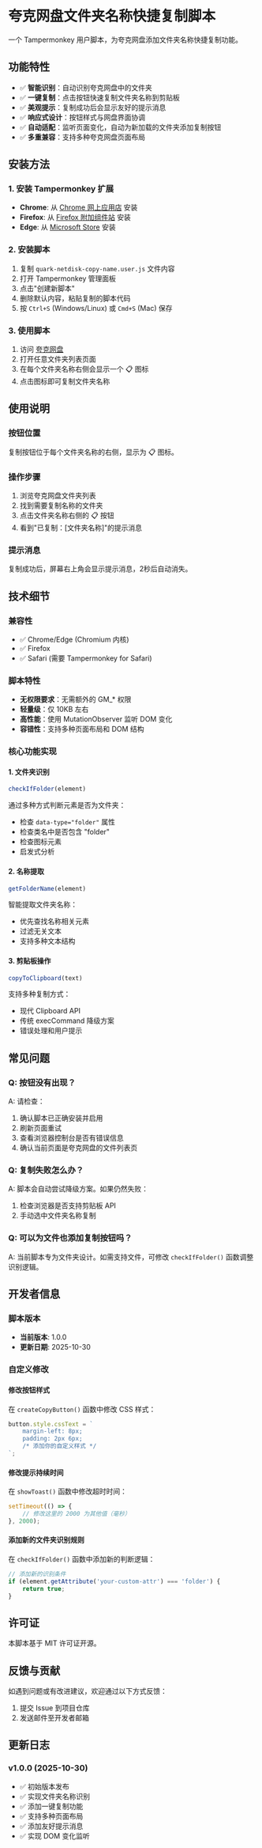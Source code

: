 # 夸克网盘文件夹名称快捷复制脚本

一个 Tampermonkey 用户脚本，为夸克网盘添加文件夹名称快捷复制功能。

## 功能特性

- ✅ **智能识别**：自动识别夸克网盘中的文件夹
- ✅ **一键复制**：点击按钮快速复制文件夹名称到剪贴板
- ✅ **美观提示**：复制成功后会显示友好的提示消息
- ✅ **响应式设计**：按钮样式与网盘界面协调
- ✅ **自动适配**：监听页面变化，自动为新加载的文件夹添加复制按钮
- ✅ **多重兼容**：支持多种夸克网盘页面布局

## 安装方法

### 1. 安装 Tampermonkey 扩展

- **Chrome**: 从 [Chrome 网上应用店](https://chrome.google.com/webstore/detail/tampermonkey/dhdgffkkebhmkfjojejmpbldmpobfkfo) 安装
- **Firefox**: 从 [Firefox 附加组件站](https://addons.mozilla.org/en-US/firefox/addon/tampermonkey/) 安装
- **Edge**: 从 [Microsoft Store](https://microsoftedge.microsoft.com/addons/detail/tampermonkey/iikmkjmpaadaobahmlepeloendndfphd) 安装

### 2. 安装脚本

1. 复制 `quark-netdisk-copy-name.user.js` 文件内容
2. 打开 Tampermonkey 管理面板
3. 点击"创建新脚本"
4. 删除默认内容，粘贴复制的脚本代码
5. 按 `Ctrl+S` (Windows/Linux) 或 `Cmd+S` (Mac) 保存

### 3. 使用脚本

1. 访问 [夸克网盘](https://pan.quark.cn)
2. 打开任意文件夹列表页面
3. 在每个文件夹名称右侧会显示一个 📋 图标
4. 点击图标即可复制文件夹名称

## 使用说明

### 按钮位置
复制按钮位于每个文件夹名称的右侧，显示为 📋 图标。

### 操作步骤
1. 浏览夸克网盘文件夹列表
2. 找到需要复制名称的文件夹
3. 点击文件夹名称右侧的 📋 按钮
4. 看到"已复制：[文件夹名称]"的提示消息

### 提示消息
复制成功后，屏幕右上角会显示提示消息，2秒后自动消失。

## 技术细节

### 兼容性
- ✅ Chrome/Edge (Chromium 内核)
- ✅ Firefox
- ✅ Safari (需要 Tampermonkey for Safari)

### 脚本特性
- **无权限要求**：无需额外的 GM_* 权限
- **轻量级**：仅 10KB 左右
- **高性能**：使用 MutationObserver 监听 DOM 变化
- **容错性**：支持多种页面布局和 DOM 结构

### 核心功能实现

#### 1. 文件夹识别
```javascript
checkIfFolder(element)
```
通过多种方式判断元素是否为文件夹：
- 检查 `data-type="folder"` 属性
- 检查类名中是否包含 "folder"
- 检查图标元素
- 启发式分析

#### 2. 名称提取
```javascript
getFolderName(element)
```
智能提取文件夹名称：
- 优先查找名称相关元素
- 过滤无关文本
- 支持多种文本结构

#### 3. 剪贴板操作
```javascript
copyToClipboard(text)
```
支持多种复制方式：
- 现代 Clipboard API
- 传统 execCommand 降级方案
- 错误处理和用户提示

## 常见问题

### Q: 按钮没有出现？
A: 请检查：
1. 确认脚本已正确安装并启用
2. 刷新页面重试
3. 查看浏览器控制台是否有错误信息
4. 确认当前页面是夸克网盘的文件列表页

### Q: 复制失败怎么办？
A: 脚本会自动尝试降级方案。如果仍然失败：
1. 检查浏览器是否支持剪贴板 API
2. 手动选中文件夹名称复制

### Q: 可以为文件也添加复制按钮吗？
A: 当前脚本专为文件夹设计。如需支持文件，可修改 `checkIfFolder()` 函数调整识别逻辑。

## 开发者信息

### 脚本版本
- **当前版本**: 1.0.0
- **更新日期**: 2025-10-30

### 自定义修改

#### 修改按钮样式
在 `createCopyButton()` 函数中修改 CSS 样式：

```javascript
button.style.cssText = `
    margin-left: 8px;
    padding: 2px 6px;
    /* 添加你的自定义样式 */
`;
```

#### 修改提示持续时间
在 `showToast()` 函数中修改超时时间：

```javascript
setTimeout(() => {
    // 修改这里的 2000 为其他值（毫秒）
}, 2000);
```

#### 添加新的文件夹识别规则
在 `checkIfFolder()` 函数中添加新的判断逻辑：

```javascript
// 添加新的识别条件
if (element.getAttribute('your-custom-attr') === 'folder') {
    return true;
}
```

## 许可证

本脚本基于 MIT 许可证开源。

## 反馈与贡献

如遇到问题或有改进建议，欢迎通过以下方式反馈：
1. 提交 Issue 到项目仓库
2. 发送邮件至开发者邮箱

## 更新日志

### v1.0.0 (2025-10-30)
- ✅ 初始版本发布
- ✅ 实现文件夹名称识别
- ✅ 添加一键复制功能
- ✅ 支持多种页面布局
- ✅ 添加友好提示消息
- ✅ 实现 DOM 变化监听